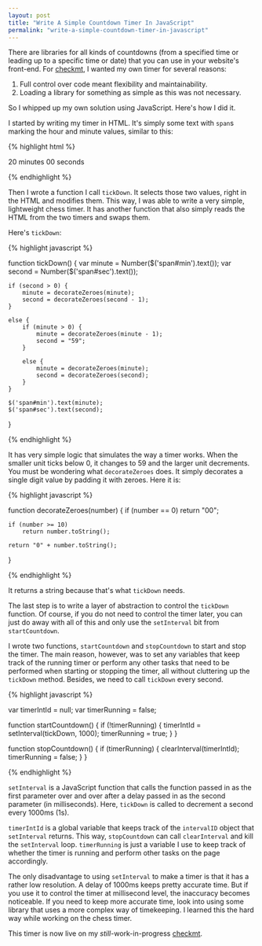 ```yaml
---
layout: post
title: "Write A Simple Countdown Timer In JavaScript"
permalink: "write-a-simple-countdown-timer-in-javascript"
---
```


There are libraries for all kinds of countdowns (from a specified time or leading up to a specific time or date) that you can use in your website's front-end. For [checkmt](http://code.antrikshy.com/checkmt/), I wanted my own timer for several reasons:

1. Full control over code meant flexibility and maintainability.
2. Loading a library for something as simple as this was not necessary.

So I whipped up my own solution using JavaScript. Here's how I did it.

<!--more-->

I started by writing my timer in HTML. It's simply some text with `span`s marking the hour and minute values, similar to this:

{% highlight html %}

<span id="min">20</span> minutes <span id="sec">00</span> seconds<br/>

{% endhighlight %}

Then I wrote a function I call `tickDown`. It selects those two values, right in the HTML and modifies them. This way, I was able to write a very simple, lightweight chess timer. It has another function that also simply reads the HTML from the two timers and swaps them.

Here's `tickDown`:

{% highlight javascript %}

function tickDown() {
    var minute = Number($('span#min').text());
    var second = Number($('span#sec').text());

    if (second > 0) {
        minute = decorateZeroes(minute);
        second = decorateZeroes(second - 1);
    }

    else {
        if (minute > 0) {
            minute = decorateZeroes(minute - 1);
            second = "59";
        }

        else {
            minute = decorateZeroes(minute);
            second = decorateZeroes(second);
        }
    }

    $('span#min').text(minute);
    $('span#sec').text(second);
}

{% endhighlight %}

It has very simple logic that simulates the way a timer works. When the smaller unit ticks below 0, it changes to 59 and the larger unit decrements. You must be wondering what `decorateZeroes` does. It simply decorates a single digit value by padding it with zeroes. Here it is:

{% highlight javascript %}

function decorateZeroes(number) {
    if (number == 0)
        return "00";

    if (number >= 10)
        return number.toString();

    return "0" + number.toString();
}

{% endhighlight %}

It returns a string because that's what `tickDown` needs.

The last step is to write a layer of abstraction to control the `tickDown` function. Of course, if you do not need to control the timer later, you can just do away with all of this and only use the `setInterval` bit from `startCountdown`.

I wrote two functions, `startCountdown` and `stopCountdown` to start and stop the timer. The main reason, however, was to set any variables that keep track of the running timer or perform any other tasks that need to be performed when starting or stopping the timer, all without cluttering up the `tickDown` method. Besides, we need to call `tickDown` every second.

{% highlight javascript %}

var timerIntId = null;
var timerRunning = false;

function startCountdown() {
    if (!timerRunning) {
        timerIntId = setInterval(tickDown, 1000);
        timerRunning = true;
    }
}

function stopCountdown() {
    if (timerRunning) {
        clearInterval(timerIntId);
        timerRunning = false;
    }
}

{% endhighlight %}

`setInterval` is a JavaScript function that calls the function passed in as the first parameter over and over after a delay passed in as the second parameter (in milliseconds). Here, `tickDown` is called to decrement a second every 1000ms (1s).

`timerIntId` is a global variable that keeps track of the `intervalID` object that `setInterval` returns. This way, `stopCountdown` can call `clearInterval` and kill the `setInterval` loop. `timerRunning` is just a variable I use to keep track of whether the timer is running and perform other tasks on the page accordingly.

The only disadvantage to using `setInterval` to make a timer is that it has a rather low resolution. A delay of 1000ms keeps pretty accurate time. But if you use it to control the timer at millisecond level, the inaccuracy becomes noticeable. If you need to keep more accurate time, look into using some library that uses a more complex way of timekeeping. I learned this the hard way while working on the chess timer.

This timer is now live on my *still*-work-in-progress [checkmt](http://code.antrikshy.com/checkmt/).
